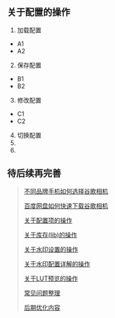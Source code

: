 <!-- next:gcam004 --> 
<!-- pre:gcam002 --> 
<!-- title: 关于配置的操作--> 
<!-- date:2023-12-21 --> 

## 关于配置的操作

1. 加载配置
 - A1
 - A2
2. 保存配置
 - B1
 - B2
3. 修改配置
 - C1
 - C2
4. 切换配置
5. 
6. 

待后续再完善
----
> [不同品牌手机如何选择谷歌相机](./details.html?md=gcam001) 
> 
> [百度网盘如何快速下载谷歌相机](./details.html?md=gcam002) 
> 
> [关于配置项的操作](./details.html?md=gcam003) 
>
> [关于库存(lib)的操作](./details.html?md=gcam004) 
>
> [关于水印设置的操作](./details.html?md=gcam005) 
>
> [关于水印配置详解的操作](./details.html?md=gcam006) 
>
> [关于LUT预览的操作](./details.html?md=gcam007) 
>
> [常见问题整理](./details.html?md=gcam900) 
>
> [后期优化内容](./details.html?md=gcam800) 
>
